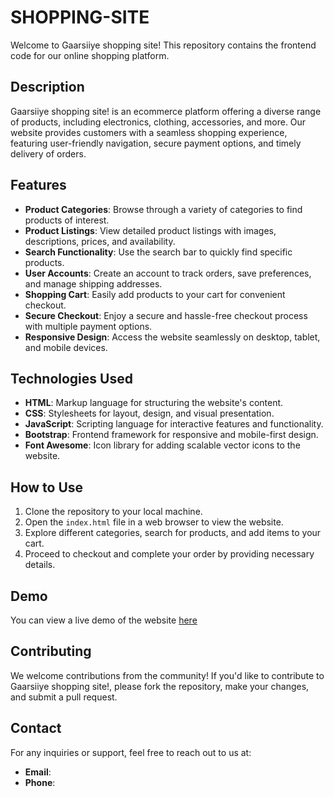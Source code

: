 # SHOPPING-SITE

Welcome to Gaarsiiye shopping site! This repository contains the frontend code for our online shopping platform.

## Description

Gaarsiiye shopping site! is an ecommerce platform offering a diverse range of products, including electronics, clothing, accessories, and more. Our website provides customers with a seamless shopping experience, featuring user-friendly navigation, secure payment options, and timely delivery of orders.

## Features

- **Product Categories**: Browse through a variety of categories to find products of interest.
- **Product Listings**: View detailed product listings with images, descriptions, prices, and availability.
- **Search Functionality**: Use the search bar to quickly find specific products.
- **User Accounts**: Create an account to track orders, save preferences, and manage shipping addresses.
- **Shopping Cart**: Easily add products to your cart for convenient checkout.
- **Secure Checkout**: Enjoy a secure and hassle-free checkout process with multiple payment options.
- **Responsive Design**: Access the website seamlessly on desktop, tablet, and mobile devices.

## Technologies Used

- **HTML**: Markup language for structuring the website's content.
- **CSS**: Stylesheets for layout, design, and visual presentation.
- **JavaScript**: Scripting language for interactive features and functionality.
- **Bootstrap**: Frontend framework for responsive and mobile-first design.
- **Font Awesome**: Icon library for adding scalable vector icons to the website.

## How to Use

1. Clone the repository to your local machine.
2. Open the `index.html` file in a web browser to view the website.
3. Explore different categories, search for products, and add items to your cart.
4. Proceed to checkout and complete your order by providing necessary details.

## Demo


You can view a live demo of the website [here](https://maahirmaare.github.io/SHOPPING-SITE/)


## Contributing

We welcome contributions from the community! If you'd like to contribute to Gaarsiiye shopping site!, please fork the repository, make your changes, and submit a pull request.

## Contact

For any inquiries or support, feel free to reach out to us at:
- **Email**: 
- **Phone**: 

